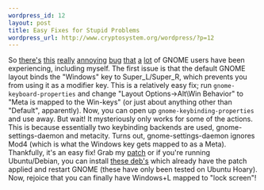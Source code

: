 ```yaml
--- 
wordpress_id: 12
layout: post
title: Easy Fixes for Stupid Problems
wordpress_url: http://www.cryptosystem.org/wordpress/?p=12
---
```

So [there's](http://bugzilla.gnome.org/show_bug.cgi?id=165343) [this](https://bugzilla.ubuntu.com/show_bug.cgi?id=5764) [really](http://ubuntuforums.org/archive/index.php/t-7737.html) [annoying](https://bugzilla.redhat.com/bugzilla/show_bug.cgi?id=75400) [bug](https://bugzilla.redhat.com/beta/show_bug.cgi?id=139167) [that](https://bugzilla.redhat.com/beta/show_bug.cgi?id=138967) [a](https://bugzilla.ubuntu.com/show_bug.cgi?id=1390) [lot](http://bugs.debian.org/cgi-bin/bugreport.cgi?bug=271259) of GNOME users have been experiencing, including myself. The first issue is that the default GNOME layout binds the "Windows" key to Super\_L/Super\_R, which prevents you from using it as a modifier key. This is a relatively easy fix; run `gnome-keyboard-properties` and change "Layout Options->Alt\Win Behavior" to "Meta is mapped to the Win-keys" (or just about anything other than "Default", apparently). Now, you can open up `gnome-keybinding-properties` and use away. But wait! It mysteriously only works for some of the actions. This is because essentially two keybinding backends are used, gnome-settings-daemon and metacity. Turns out, gnome-settings-daemon ignores Mod4 (which is what the Windows key gets mapped to as a Meta). Thankfully, it's an easy fix! Grab my [patch](http://cryptosystem.org/projects/mod4/gnome-settings-daemon.patch) or if you're running Ubuntu/Debian, you can install [these deb's](http://cryptosystem.org/projects/mod4/customdebs/) which already have the patch applied and restart GNOME (these have only been tested on Ubuntu Hoary). Now, rejoice that you can finally have Windows+L mapped to "lock screen"!
